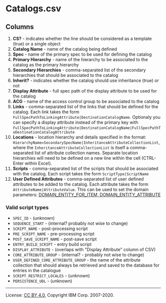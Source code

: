 <!-- SPDX-License-Identifier: CC-BY-4.0 -->
<!-- Copyright IBM Corp. 2007-2020 -->

# Catalogs.csv

## Columns

1. **CS?** - indicates whether the line should be considered as a template (true) or a single object
1. **Catalog Name** - name of the catalog being defined
1. **Spec** - name of the primary spec to be used for defining the catalog
1. **Primary Hierarchy** - name of the hierarchy to be associated to the catalog as the primary hierarchy
1. **Secondary Hierarchies** - comma-separated list of the secondary hierarchies that should be associated to the catalog
1. **Inherit?** - indicates whether the catalog should use inheritance (true) or not
1. **Display Attribute** - full spec path of the display attribute to be used for the catalog
1. **ACG** - name of the access control group to be associated to the catalog
1. **Links** - comma-separated list of the links that should be defined for the catalog.  Each link takes the form
    `FullSpecPathToLinkingAttribute|DestinationCatalogName`.
    Optionaly you can specify a display attribute instead of the primary key with `FullSpecPathToLinkingAttribute|DestinationCatalogName|FullSpecPathToDestinationCatalogAttribute`
1. **Locations** - location hierarchy and details specified in the format:
    `HierarchyName=SecondarySpecName|InheritanceAttributeCollectionList`, where the `InheritanceAttributeCollectionList`
    is itself a comma-separated list of attribute collection names. Separate location hierarchies will need to be defined
    on a new line within the cell (CTRL-Enter within Excel).
1. **Scripts** - comma-separated list of the scripts that should be associated with the catalog.  Each script takes the
    form `ScriptType|ScriptName`
1. **User Defined Attributes** - comma-separated list of user defined attributes to be added to the catalog.  Each attribute takes the
    form `AttributeName|AttributeValue`. This can be used to set the domain parameters: [DOMAIN_ENTITY_FOR_ITEM, DOMAIN_ENTITY_ATTRIBUTE](https://www.ibm.com/support/knowledgecenter/SSADN3_12.0.0/dev_soln/labels/con_customizinglabels.html)

### Valid script types

- `SPEC_ID` - (unknown)
- `SEQUENCE_START` - (internal? probably not wise to change)
- `SCRIPT_NAME` - post-processing script
- `PRE_SCRIPT_NAME` - pre-processing script
- `POST_SAVE_SCRIPT_NAME` - post-save script
- `ENTRY_BUILD_SCRIPT` - entry build script
- `DISPLAY_ATTRIBUTE` - (overlaps with "Display Attribute" column of CSV)
- `CORE_ATTRIBUTE_GROUP` - (internal? - probably not wise to change)
- `USER_DEFINED_CORE_ATTRIBUTE_GROUP` - the name of the attribute collection that should always be retrieved and saved to the database for entries in the catalogue
- `SCRIPT_RESTRICT_LOCALES` - (unknown)
- `PERSISTENCE_UDL` - (unknown)

----
License: [CC BY 4.0](https://creativecommons.org/licenses/by/4.0/),
Copyright IBM Corp. 2007-2020.
